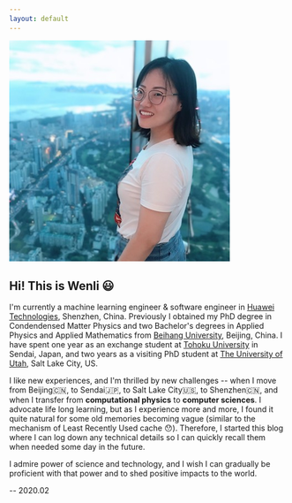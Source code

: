 ```yaml
---
layout: default
---
```

![profile_photo](assets/images/profile_photo.jpg)

## Hi! This is Wenli :smiley:
I'm currently a machine learning engineer & software engineer in [Huawei Technologies](https://www.huawei.com/en/), Shenzhen, China. Previously I obtained my PhD degree in Condendensed Matter Physics and two Bachelor's degrees in Applied Physics and Applied Mathematics from [Beihang University](https://ev.buaa.edu.cn), Beijing, China. I have spent one year as an exchange student at [Tohoku University](https://www.tohoku.ac.jp/en/) in Sendai, Japan, and two years as a visiting PhD student at [The University of Utah](http://www.utah.edu), Salt Lake City, US.

I like new experiences, and I'm thrilled by new challenges -- when I move from Beijing:cn:, to Sendai:jp:, to Salt Lake City:us:, to Shenzhen:cn:, and when I transfer from **computational physics** to **computer sciences**. I advocate life long learning, but as I experience more and more, I found it quite natural for some old memories becoming vague (similar to the mechanism of Least Recently Used cache :hushed:). Therefore, I started this blog where I can log down any technical details so I can quickly recall them when needed some day in the future.

I admire power of science and technology, and I wish I can gradually be proficient with that power and to shed positive impacts to the world.

-- 2020.02
